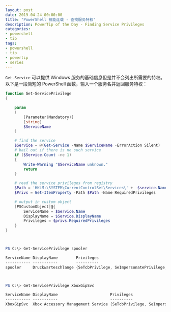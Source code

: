 ```yaml
---
layout: post
date: 2019-04-24 00:00:00
title: "PowerShell 技能连载 - 查找服务特权"
description: PowerTip of the Day - Finding Service Privileges
categories:
- powershell
- tip
tags:
- powershell
- tip
- powertip
- series
---
```

`Get-Service` 可以提供 Windows 服务的基础信息但是并不会列出所需要的特权。以下是一段简短的 PowerShell 函数，输入一个服务名并返回服务特权：

```powershell
function Get-ServicePrivilege
{

    param
    (
        [Parameter(Mandatory)]
        [string]
        $ServiceName
    )

    # find the service
    $Service = @(Get-Service -Name $ServiceName -ErrorAction Silent)
    # bail out if there is no such service
    if ($Service.Count -ne 1)
    {
        Write-Warning "$ServiceName unknown."
        return
    }

    # read the service privileges from registry
    $Path = 'HKLM:\SYSTEM\CurrentControlSet\Services\' +  $service.Name
    $Privs = Get-ItemProperty -Path $Path -Name RequiredPrivileges

    # output in custom object
    [PSCustomObject]@{
        ServiceName = $Service.Name
        DisplayName = $Service.DisplayName
        Privileges = $privs.RequiredPrivileges
    }
}



PS C:\> Get-ServicePrivilege spooler

ServiceName DisplayName        Privileges
----------- -----------        ----------
spooler     Druckwarteschlange {SeTcbPrivilege, SeImpersonatePrivilege, SeAuditPrivilege, SeChangeNotifyPrivilege...}



PS C:\> Get-ServicePrivilege XboxGipSvc

ServiceName DisplayName                       Privileges
----------- -----------                       ----------
XboxGipSvc  Xbox Accessory Management Service {SeTcbPrivilege, SeImpersonatePrivilege, SeChangeNotifyPrivilege, SeCreateGlobalPrivilege}
```

<!--本文国际来源：[Finding Service Privileges](https://community.idera.com/database-tools/powershell/powertips/b/tips/posts/finding-service-privileges)-->

